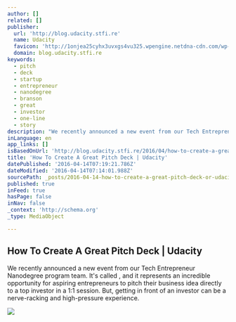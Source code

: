 ```yaml
---
author: []
related: []
publisher:
  url: 'http://blog.udacity.stfi.re'
  name: Udacity
  favicon: 'http://1onjea25cyhx3uvxgs4vu325.wpengine.netdna-cdn.com/wp-content/themes/udacity_wp_1_8/favicon.ico'
  domain: blog.udacity.stfi.re
keywords:
  - pitch
  - deck
  - startup
  - entrepreneur
  - nanodegree
  - branson
  - great
  - investor
  - one-line
  - story
description: "We recently announced a new event from our Tech Entrepreneur Nanodegree program team. It's called , and it represents an incredible opportunity for aspiring entrepreneurs to pitch their business idea directly to a top investor in a 1:1 session. But, getting in front of an investor can be a nerve-racking and high-pressure experience."
inLanguage: en
app_links: []
isBasedOnUrl: 'http://blog.udacity.stfi.re/2016/04/how-to-create-a-great-pitch-deck.html?sf=kagdgp'
title: 'How To Create A Great Pitch Deck | Udacity'
datePublished: '2016-04-14T07:19:21.786Z'
dateModified: '2016-04-14T07:14:01.988Z'
sourcePath: _posts/2016-04-14-how-to-create-a-great-pitch-deck-or-udacity.md
published: true
inFeed: true
hasPage: false
inNav: false
_context: 'http://schema.org'
_type: MediaObject

---
```

<article style=""><h1>How To Create A Great Pitch Deck | Udacity</h1><p>We recently announced a new event from our Tech Entrepreneur Nanodegree program team. It's called , and it represents an incredible opportunity for aspiring entrepreneurs to pitch their business idea directly to a top investor in a 1:1 session. But, getting in front of an investor can be a nerve-racking and high-pressure experience.</p><img src="http://blog.udacity.com/wp-content/uploads/2016/04/Social_Facebook-blog-1024x536.png" /></article>